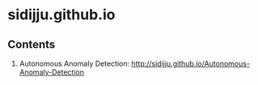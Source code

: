 # sidijju.github.io

## Contents

1. Autonomous Anomaly Detection: http://sidijju.github.io/Autonomous-Anomaly-Detection
